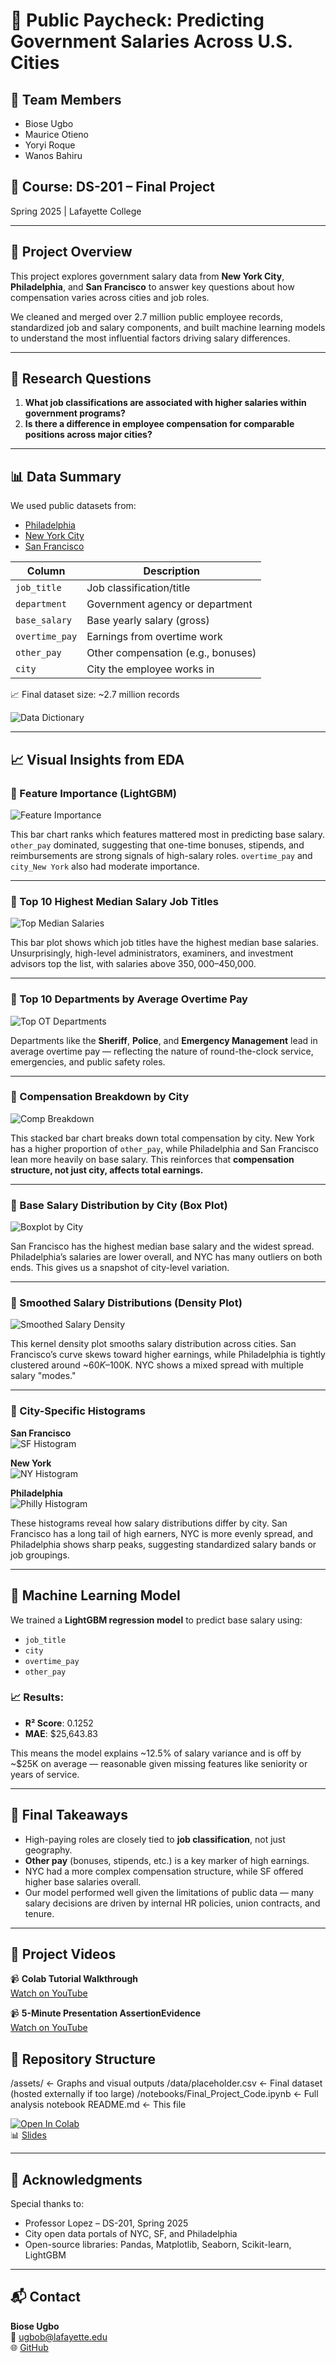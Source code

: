 

# 💼 Public Paycheck: Predicting Government Salaries Across U.S. Cities

## 👥 Team Members
- Biose Ugbo  
- Maurice Otieno  
- Yoryi Roque  
- Wanos Bahiru

## 📘 Course: DS-201 – Final Project  
Spring 2025 | Lafayette College

---

## 🧠 Project Overview

This project explores government salary data from **New York City**, **Philadelphia**, and **San Francisco** to answer key questions about how compensation varies across cities and job roles.

We cleaned and merged over 2.7 million public employee records, standardized job and salary components, and built machine learning models to understand the most influential factors driving salary differences.

---

## 🎯 Research Questions

1. **What job classifications are associated with higher salaries within government programs?**
2. **Is there a difference in employee compensation for comparable positions across major cities?**

---

## 📊 Data Summary

We used public datasets from:
- [Philadelphia](https://catalog.data.gov/dataset/city-employee-earnings)
- [New York City](https://catalog.data.gov/dataset/citywide-payroll-data-fiscal-year)
- [San Francisco](https://catalog.data.gov/dataset/employee-compensation)

| Column         | Description |
|----------------|-------------|
| `job_title`    | Job classification/title |
| `department`   | Government agency or department |
| `base_salary`  | Base yearly salary (gross) |
| `overtime_pay` | Earnings from overtime work |
| `other_pay`    | Other compensation (e.g., bonuses) |
| `city`         | City the employee works in |

📈 Final dataset size: ~2.7 million records

![Data Dictionary](./assets/newplot.png)

---

## 📈 Visual Insights from EDA

### 🔹 Feature Importance (LightGBM)

![Feature Importance](./assets/download%20(10).png)

This bar chart ranks which features mattered most in predicting base salary. `other_pay` dominated, suggesting that one-time bonuses, stipends, and reimbursements are strong signals of high-salary roles. `overtime_pay` and `city_New York` also had moderate importance.

---

### 🔹 Top 10 Highest Median Salary Job Titles

![Top Median Salaries](./assets/download%20(9).png)

This bar plot shows which job titles have the highest median base salaries. Unsurprisingly, high-level administrators, examiners, and investment advisors top the list, with salaries above $350,000–$450,000.

---

### 🔹 Top 10 Departments by Average Overtime Pay

![Top OT Departments](./assets/download%20(8).png)

Departments like the **Sheriff**, **Police**, and **Emergency Management** lead in average overtime pay — reflecting the nature of round-the-clock service, emergencies, and public safety roles.

---

### 🔹 Compensation Breakdown by City

![Comp Breakdown](./assets/download%20(7).png)

This stacked bar chart breaks down total compensation by city. New York has a higher proportion of `other_pay`, while Philadelphia and San Francisco lean more heavily on base salary. This reinforces that **compensation structure, not just city, affects total earnings.**

---

### 🔹 Base Salary Distribution by City (Box Plot)

![Boxplot by City](./assets/download%20(6).png)

San Francisco has the highest median base salary and the widest spread. Philadelphia’s salaries are lower overall, and NYC has many outliers on both ends. This gives us a snapshot of city-level variation.

---

### 🔹 Smoothed Salary Distributions (Density Plot)

![Smoothed Salary Density](./assets/download%20(5).png)

This kernel density plot smooths salary distribution across cities. San Francisco’s curve skews toward higher earnings, while Philadelphia is tightly clustered around ~$60K–$100K. NYC shows a mixed spread with multiple salary "modes."

---

### 🔹 City-Specific Histograms

**San Francisco**  
![SF Histogram](./assets/download%20(4).png)

**New York**  
![NY Histogram](./assets/download%20(3).png)

**Philadelphia**  
![Philly Histogram](./assets/download%20(2).png)

These histograms reveal how salary distributions differ by city. San Francisco has a long tail of high earners, NYC is more evenly spread, and Philadelphia shows sharp peaks, suggesting standardized salary bands or job groupings.

---

## 🤖 Machine Learning Model

We trained a **LightGBM regression model** to predict base salary using:
- `job_title`
- `city`
- `overtime_pay`
- `other_pay`

### 📈 Results:
- **R² Score**: 0.1252
- **MAE**: $25,643.83

This means the model explains ~12.5% of salary variance and is off by ~$25K on average — reasonable given missing features like seniority or years of service.

---

## 🧠 Final Takeaways

- High-paying roles are closely tied to **job classification**, not just geography.
- **Other pay** (bonuses, stipends, etc.) is a key marker of high earnings.
- NYC had a more complex compensation structure, while SF offered higher base salaries overall.
- Our model performed well given the limitations of public data — many salary decisions are driven by internal HR policies, union contracts, and tenure.

---

## 🎥 Project Videos

📹 **Colab Tutorial Walkthrough**  
[Watch on YouTube](https://youtu.be/mPa75j7P100)

📹 **5-Minute Presentation AssertionEvidence**  
[Watch on YouTube](https://youtu.be/95L-Ps0Roj4) 


## 📁 Repository Structure
/assets/ <- Graphs and visual outputs
/data/placeholder.csv <- Final dataset (hosted externally if too large)
/notebooks/Final_Project_Code.ipynb <- Full analysis notebook
README.md <- This file


[![Open In Colab](https://colab.research.google.com/assets/colab-badge.svg)](https://colab.research.google.com/drive/159OHt7bwRdVXZFmCjwO2d_RVej248dP9)  
📊 [Slides](https://docs.google.com/presentation/d/1hezgQOHoLfX9G5gEsrmQ3CcrQoJRH5h65-TzNkej9No/edit?usp=sharing)

---

## 🙌 Acknowledgments

Special thanks to:
- Professor Lopez – DS-201, Spring 2025
- City open data portals of NYC, SF, and Philadelphia
- Open-source libraries: Pandas, Matplotlib, Seaborn, Scikit-learn, LightGBM

---

## 📬 Contact

**Biose Ugbo**  
📧 ugbob@lafayette.edu  
🌐 [GitHub](https://github.com/your-username)



